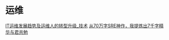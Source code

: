 # 运维

[IT运维发展趋势及运维人的转型升级_技术](https://www.sohu.com/a/259634585_411876)
[从70万字SRE神作，我提炼出7千字精华与君共勉](https://zhuanlan.zhihu.com/p/383182601)
